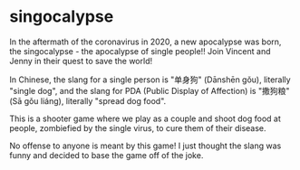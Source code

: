 # singocalypse
In the aftermath of the coronavirus in 2020, a new apocalypse was born, the singocalypse - the apocalypse of single people!! Join Vincent and Jenny in their quest to save the world!

In Chinese, the slang for a single person is "单身狗" (Dānshēn gǒu), literally "single dog", and the slang for PDA (Public Display of Affection) is "撒狗粮" (Sā gǒu liáng), literally "spread dog food".

This is a shooter game where we play as a couple and shoot dog food at people, zombiefied by the single virus, to cure them of their disease.

No offense to anyone is meant by this game! I just thought the slang was funny and decided to base the game off of the joke.
